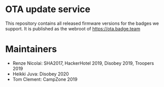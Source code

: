 # OTA update service
This repository contains all released firmware versions for the badges we support. It is published as the webroot of https://ota.badge.team

# Maintainers

 - Renze Nicolai: SHA2017, HackerHotel 2019, Disobey 2019, Troopers 2019
 - Heikki Juva: Disobey 2020
 - Tom Clement: CampZone 2019
